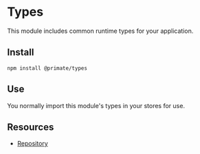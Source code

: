 # Types

This module includes common runtime types for  your application.

## Install

`npm install @primate/types`

## Use

You normally import this module's types in your stores for use.

## Resources

* [Repository][repo]

[repo]: https://github.com/primatejs/primate/tree/master/packages/types
